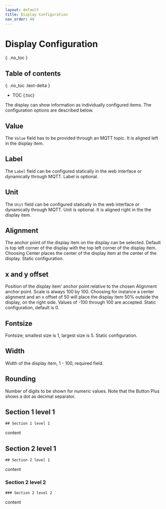 ```yaml
---
layout: default
title: Display Configuration
nav_order: 40
---
```


# Display Configuration
{: .no_toc }


## Table of contents
{: .no_toc .text-delta }
- TOC
{:toc}

The display can show information as individually configured items. The configuration options are described below.

## Value
The `Value` field has to be provided through an MQTT topic. It is aligned left in the display item.

## Label
The `Label` field can be configured statically in the web interface or dynamically through MQTT. Label is optional.

## Unit
The `Unit` field can be configured statically in the web interface or dynamically through MQTT. Unit is optional. It is aligned right in the the display item.

## Alignment
The anchor point of the display item on the display can be selected. Default is top left corner of the display with the top left corner of the display item. Choosing Center places the center of the display item at the center of the display. Static configuration.

## x and y offset
Position of the display item' anchor point relative to the chosen Alignment anchor point. Scale is always 100 by 100. Choosing for instance a center alignment and an x offset of 50 will place the display item 50% outside the display, on the right side. Values of -100 through 100 are accepted. Static configuration, default is 0.

## Fontsize 
Fontsize; smallest size is 1, largest size is 5. Static configuration.

## Width
Width of the display item, 1 - 100, required field.

## Rounding
Number of digits to be shown for numeric values. Note that the Button Plus shows a dot as decimal separator.

## Section 1 level 1
`## Section 1 level 1`

content

## Section 2 level 1
`## Section 2 level 1`

content

### Section 2 level 2
`### Section 2 level 2`

content

